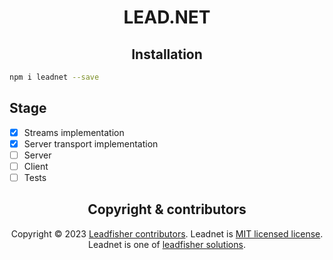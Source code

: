 <h1 align="center">LEAD.NET</h1>

<h2 align="center">Installation</h2>

```bash
npm i leadnet --save
```

<h2>Stage</h2>

- [x] Streams implementation
- [x] Server transport implementation
- [ ] Server
- [ ] Client
- [ ] Tests

<h2 align="center">Copyright & contributors</h2>

<p align="center">
Copyright © 2023 <a href="https://github.com/LeadFisherSolutions/leadnet/graphs/contributors">Leadfisher contributors</a>.
Leadnet is <a href="./LICENSE">MIT licensed license</a>.<br/>
Leadnet is one of <a href="https://github.com/LeadFisherSolutions">leadfisher solutions</a>.
</p>
